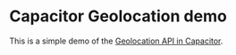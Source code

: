 # Capacitor Geolocation demo

This is a simple demo of the [Geolocation API in Capacitor](https://capacitor.ionicframework.com/docs/apis/geolocation).
